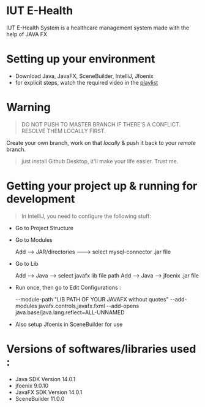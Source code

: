 # IUT E-Health



IUT E-Health System is a healthcare management system made with the help of JAVA FX

  

# Setting up your environment

  - Download Java, JavaFX, SceneBuilder, IntelliJ, Jfoenix
  - for explicit steps, watch the required video in the [playlist](https://www.youtube.com/playlist?list=PLEs6yXAN0N5cqa4Yw0QOU8-ByQ13EG3jt)
 
# Warning
>DO NOT PUSH TO MASTER BRANCH IF THERE'S A CONFLICT. 
>RESOLVE THEM LOCALLY FIRST.


Create your own branch, work on that *locally* & push it back to your *remote* branch.
>just install Github Desktop, it'll make your life easier. Trust me.
# Getting your project up & running for development

> In IntelliJ, you need to configure the following stuff:
> 
- Go to Project Structure
 - Go to Modules

    Add --> JAR/directories ---> select mysql-connector .jar file
- Go to Lib

    Add --> Java --> select javafx lib file path
Add --> Java --> jfoenix .jar file
- Run once, then go to Edit Configurations :


    --module-path "LIB PATH OF YOUR JAVAFX without quotes" --add-modules javafx.controls,javafx.fxml --add-opens java.base/java.lang.reflect=ALL-UNNAMED

* Also setup Jfoenix in SceneBuilder for use



# Versions of softwares/libraries used :
- Java SDK Version 14.0.1
- jfoenix 9.0.10
- JavaFX SDK Version 14.0.1
- SceneBuilder 11.0.0





